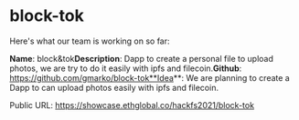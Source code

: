 # block-tok

Here's what our team is working on so far:

**Name**: block&amp;tok**Description**: Dapp to create a personal file to upload photos, we are try to do it easily with ipfs and filecoin.**Github**: https://github.com/gmarko/block-tok**Idea**: We are planning to create a Dapp to can upload photos easily with ipfs and filecoin.

Public URL: https://showcase.ethglobal.co/hackfs2021/block-tok
